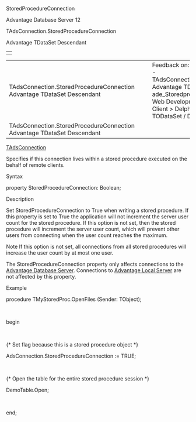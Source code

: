 StoredProcedureConnection




Advantage Database Server 12  

TAdsConnection.StoredProcedureConnection

Advantage TDataSet Descendant

|  |
| --- |
|  |

|  |  |  |  |  |
| --- | --- | --- | --- | --- |
| TAdsConnection.StoredProcedureConnection  Advantage TDataSet Descendant |  |  | Feedback on: Advantage Database Server 12 - TAdsConnection.StoredProcedureConnection Advantage TDataSet Descendant ade\_Storedprocedureconnection Advantage Web Development > Advantage Delphi OData Client > Delphi OData Components > TODataSet / Dear Support Staff, |  |
| TAdsConnection.StoredProcedureConnection  Advantage TDataSet Descendant |  |  |  |  |

[TAdsConnection](ade_tadsconnection_7.htm)

Specifies if this connection lives within a stored procedure executed on the behalf of remote clients.

Syntax

property StoredProcedureConnection: Boolean;

Description

Set StoredProcedureConnection to True when writing a stored procedure. If this property is set to True the application will not increment the server user count for the stored procedure. If this option is not set, then the stored procedure will increment the server user count, which will prevent other users from connecting when the user count reaches the maximum.

Note If this option is not set, all connections from all stored procedures will increase the user count by at most one user.

The StoredProcedureConnection property only affects connections to the [Advantage Database Server](master_advantage_database_server.htm). Connections to [Advantage Local Server](master_advantage_local_server.htm) are not affected by this property.

Example

procedure TMyStoredProc.OpenFiles (Sender: TObject);

 

begin

 

{\* Set flag because this is a stored procedure object \*}

AdsConnection.StoredProcedureConnection := TRUE;

 

{\* Open the table for the entire stored procedure session \*}

DemoTable.Open;

 

end;